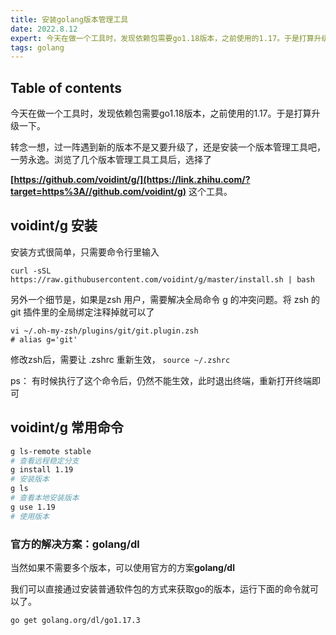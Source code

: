 ```yaml
---
title: 安装golang版本管理工具
date: 2022.8.12
expert: 今天在做一个工具时，发现依赖包需要go1.18版本，之前使用的1.17。于是打算升级一下
tags: golang
---
```


## Table of contents

今天在做一个工具时，发现依赖包需要go1.18版本，之前使用的1.17。于是打算升级一下。

转念一想，过一阵遇到新的版本不是又要升级了，还是安装一个版本管理工具吧，一劳永逸。浏览了几个版本管理工具工具后，选择了

 **[https://github.com/voidint/g/](https://link.zhihu.com/?target=https%3A//github.com/voidint/g)**  这个工具。

## voidint/g 安装

安装方式很简单，只需要命令行里输入

```shell
curl -sSL https://raw.githubusercontent.com/voidint/g/master/install.sh | bash
```

另外一个细节是，如果是zsh 用户，需要解决全局命令 g 的冲突问题。将 zsh 的git 插件里的全局绑定注释掉就可以了

```
vi ~/.oh-my-zsh/plugins/git/git.plugin.zsh
# alias g='git'
```

修改zsh后，需要让 .zshrc 重新生效， `source ~/.zshrc`

ps： 有时候执行了这个命令后，仍然不能生效，此时退出终端，重新打开终端即可



## voidint/g 常用命令 

```bash
g ls-remote stable
# 查看远程稳定分支
g install 1.19
# 安装版本
g ls
# 查看本地安装版本
g use 1.19
# 使用版本
```



### 官方的解决方案：golang/dl

当然如果不需要多个版本，可以使用官方的方案**golang/dl**

我们可以直接通过安装普通软件包的方式来获取go的版本，运行下面的命令就可以了。

```
go get golang.org/dl/go1.17.3
```



